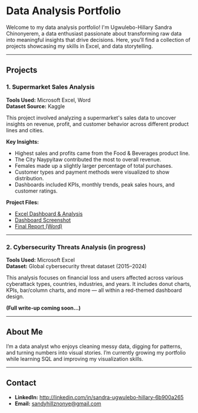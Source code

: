 # Data Analysis Portfolio

Welcome to my data analysis portfolio! I'm Ugwulebo-Hillary Sandra Chinonyerem, a data enthusiast passionate about transforming raw data into meaningful insights that drive decisions. Here, you'll find a collection of projects showcasing my skills in Excel, and data storytelling.

---

## Projects

### 1. Supermarket Sales Analysis

**Tools Used:** Microsoft Excel, Word  
**Dataset Source:** Kaggle

This project involved analyzing a supermarket's sales data to uncover insights on revenue, profit, and customer behavior across different product lines and cities.

**Key Insights:**
- Highest sales and profits came from the Food & Beverages product line.
- The City Naypyitaw contributed the most to overall revenue.
- Females made up a slightly larger percentage of total purchases.
- Customer types and payment methods were visualized to show distribution.
- Dashboards included KPIs, monthly trends, peak sales hours, and customer ratings.

**Project Files:**
- [Excel Dashboard & Analysis](./Supermarket_Sales_Analysis/supermarket_sales.xlsx)
- [Dashboard Screenshot](./Supermarket_Sales_Analysis/Supermarket_Sales.png)
- [Final Report (Word)](./Supermarket_Sales_Analysis/Supermarket_Sales_Data_Analysis_Report.docx)

---

### 2. Cybersecurity Threats Analysis (in progress)

**Tools Used:** Microsoft Excel  
**Dataset:** Global cybersecurity threat dataset (2015–2024)

This analysis focuses on financial loss and users affected across various cyberattack types, countries, industries, and years. It includes donut charts, KPIs, bar/column charts, and more — all within a red-themed dashboard design.

**(Full write-up coming soon...)**

---

## About Me

I’m a data analyst who enjoys cleaning messy data, digging for patterns, and turning numbers into visual stories. I’m currently growing my portfolio while learning SQL and improving my visualization skills.

---

## Contact

- **LinkedIn:** http://linkedin.com/in/sandra-ugwulebo-hillary-6b900a265
- **Email:** sandyhillznonye@gmail.com
